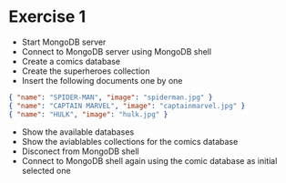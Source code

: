 # Exercise 1

* Start MongoDB server
* Connect to MongoDB server using MongoDB shell
* Create a comics database
* Create the superheroes collection
* Insert the following documents one by one
```json
{ "name": "SPIDER-MAN", "image": "spiderman.jpg" }
{ "name": "CAPTAIN MARVEL", "image": "captainmarvel.jpg" }
{ "name": "HULK", "image": "hulk.jpg" }
```
* Show the available databases
* Show the aviablables collections for the comics database
* Disconect from MongoDB shell
* Connect to MongoDB shell again using the comic database as initial selected one
